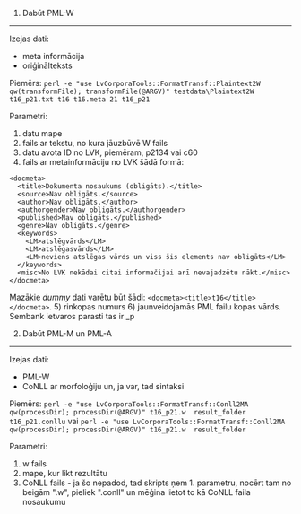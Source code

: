 1. Dabūt PML-W
--------------
Izejas dati:
* meta informācija
* oriģinālteksts

Piemērs:
`perl -e "use LvCorporaTools::FormatTransf::Plaintext2W qw(transformFile); transformFile(@ARGV)" testdata\Plaintext2W t16_p21.txt t16 t16.meta 21 t16_p21`

Parametri:
1) datu mape
2) fails ar tekstu, no kura jāuzbūvē W fails
3) datu avota ID no LVK, piemēram, p2134 vai c60
4) fails ar metainformāciju no LVK šādā formā:
```
<docmeta>
  <title>Dokumenta nosaukums (obligāts).</title>
  <source>Nav obligāts.</source>
  <author>Nav obligāts.</author>
  <authorgender>Nav obligāts.</authorgender>
  <published>Nav obligāts.</published>
  <genre>Nav obligāts.</genre>
  <keywords>
    <LM>atslēgvārds</LM>
    <LM>atslēgasvārds</LM>
    <LM>neviens atslēgas vārds un viss šis elements nav obligāts</LM>
  </keywords>
  <misc>No LVK nekādai citai informačijai arī nevajadzētu nākt.</misc>
</docmeta>
```
Mazākie _dummy_ dati varētu būt šādi: `<docmeta><title>t16</title></docmeta>`.
5) rinkopas numurs
6) jaunveidojamās PML failu kopas vārds. Sembank ietvaros parasti tas ir <avota ID>_p<rindkopas nr>

2. Dabūt PML-M un PML-A
-----------------------
Izejas dati:
* PML-W
* CoNLL ar morfoloģiju un, ja var, tad sintaksi

Piemērs:
`perl -e "use LvCorporaTools::FormatTransf::Conll2MA qw(processDir); processDir(@ARGV)" t16_p21.w  result_folder t16_p21.conllu`
vai
`perl -e "use LvCorporaTools::FormatTransf::Conll2MA qw(processDir); processDir(@ARGV)" t16_p21.w  result_folder`

Parametri:
1) w fails
2) mape, kur likt rezultātu
3) CoNLL fails - ja šo nepadod, tad skripts ņem 1. parametru, nocērt tam no beigām ".w", pieliek ".conll" un mēģina lietot to kā CoNLL faila nosaukumu


